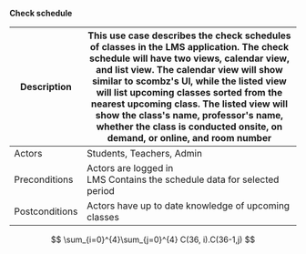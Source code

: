 
**Check schedule**

| Description    | This use case describes the check schedules of classes in the LMS application. The check schedule will have two views, calendar view, and list view. The calendar view will show similar to scombz's UI, while the listed view will list upcoming classes sorted from the nearest upcoming class. The listed view will show the class's name, professor's name, whether the class is conducted onsite, on demand, or online, and room number |
| -------------- | -------------------------------------------------------------------------------------------------------------------------------------------------------------------------------------------------------------------------------------------------------------------------------------------------------------------------------------------------------------------------------------------------------------------------------------------- |
| Actors         | Students, Teachers, Admin                                                                                                                                                                                                                                                                                                                                                                                                                    |
| Preconditions  | Actors are logged in<br>LMS Contains the schedule data for selected period                                                                                                                                                                                                                                                                                                                                                                   |
| Postconditions | Actors have up to date knowledge of upcoming classes                                                                                                                                                                                                                                                                                                                                                                                         |



$$
\sum_{i=0}^{4}\sum_{j=0}^{4} C(36, i).C(36-1,j)
$$
